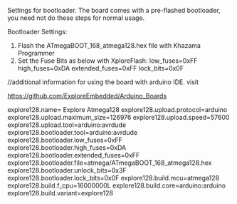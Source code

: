Settings for bootloader.
The board comes with a pre-flashed bootloader, you need not do these steps for normal usage.

Bootloader Settings:

1. Flash the ATmegaBOOT_168_atmega128.hex file with Khazama Programmer
2. Set the Fuse Bits as below with XploreFlash:
low_fuses=0xFF
high_fuses=0xDA
extended_fuses=0xFF
lock_bits=0x0F



//additional information for using the board with arduino IDE.
visit

https://github.com/ExploreEmbedded/Arduino_Boards

explore128.name= Explore Atmega128 
explore128.upload.protocol=arduino
explore128.upload.maximum_size=126976
explore128.upload.speed=57600
explore128.upload.tool=arduino:avrdude
explore128.bootloader.tool=arduino:avrdude
explore128.bootloader.low_fuses=0xFF
explore128.bootloader.high_fuses=0xDA
explore128.bootloader.extended_fuses=0xFF
explore128.bootloader.file=atmega/ATmegaBOOT_168_atmega128.hex
explore128.bootloader.unlock_bits=0x3F
explore128.bootloader.lock_bits=0x0F
explore128.build.mcu=atmega128
explore128.build.f_cpu=16000000L
explore128.build.core=arduino:arduino
explore128.build.variant=explore128